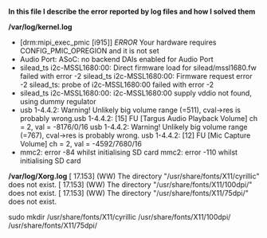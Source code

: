 **In this file I describe the error reported by log files and how I solved them**

**/var/log/kernel.log**

* [drm:mipi_exec_pmic [i915]] *ERROR* Your hardware requires CONFIG_PMIC_OPREGION and it is not set
* Audio Port: ASoC: no backend DAIs enabled for Audio Port
* silead_ts i2c-MSSL1680:00: Direct firmware load for silead/mssl1680.fw failed with error -2
silead_ts i2c-MSSL1680:00: Firmware request error -2
silead_ts: probe of i2c-MSSL1680:00 failed with error -2
* silead_ts i2c-MSSL1680:00: i2c-MSSL1680:00 supply vddio not found, using dummy regulator
* usb 1-4.4.2: Warning! Unlikely big volume range (=511), cval->res is probably wrong.usb 1-4.4.2: [15] FU [Targus Audio Playback Volume] ch = 2, val = -8176/0/16
usb 1-4.4.2: Warning! Unlikely big volume range (=767), cval->res is probably wrong.
usb 1-4.4.2: [12] FU [Mic Capture Volume] ch = 2, val = -4592/7680/16
* mmc2: error -84 whilst initialising SD card
mmc2: error -110 whilst initialising SD card

**/var/log/Xorg.log**
[    17.153] (WW) The directory "/usr/share/fonts/X11/cyrillic" does not exist.
[    17.153] (WW) The directory "/usr/share/fonts/X11/100dpi/" does not exist.
[    17.153] (WW) The directory "/usr/share/fonts/X11/75dpi/" does not exist.

sudo mkdir /usr/share/fonts/X11/cyrillic /usr/share/fonts/X11/100dpi/ /usr/share/fonts/X11/75dpi/
